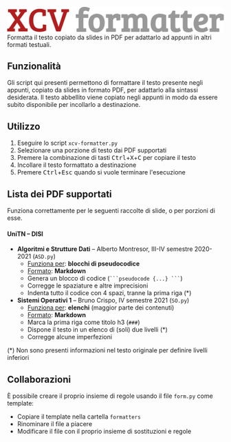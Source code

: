 ![XCV.png](XCV.png)
Formatta il testo copiato da slides in PDF per adattarlo ad appunti in altri formati testuali.


## Funzionalità

Gli script qui presenti permettono di formattare il testo presente negli appunti, copiato da slides in formato PDF, per adattarlo alla sintassi desiderata.
Il testo abbellito viene copiato negli appunti in modo da essere subito disponibile per incollarlo a destinazione.


## Utilizzo

1. Eseguire lo script `xcv-formatter.py`
2. Selezionare una porzione di testo dai PDF supportati
3. Premere la combinazione di tasti <kbd>Ctrl</kbd>+<kbd>X</kbd>+<kbd>C</kbd> per copiare il testo
4. Incollare il testo formattato a destinazione
5. Premere <kbd>Ctrl</kbd>+<kbd>Esc</kbd> quando si vuole terminare l'esecuzione


## Lista dei PDF supportati

Funziona correttamente per le seguenti raccolte di slide, o per porzioni di esse.

#### UniTN – DISI

- **Algoritmi e Strutture Dati** – Alberto Montresor, III-IV semestre 2020-2021 (`ASD.py`)
  - <u>Funziona per</u>: **blocchi di pseudocodice**
  - <u>Formato</u>: **Markdown**
  - Genera un blocco di codice (`` ```pseudocode {...} ``` ``)
  - Corregge le spaziature e altre imprecisioni
  - Indenta tutto il codice con 4 spazi, tranne la prima riga (*)
- **Sistemi Operativi 1** – Bruno Crispo, IV semestre 2021 (`SO.py`)
  - <u>Funziona per</u>: **elenchi** (maggior parte dei contenuti)
  - <u>Formato</u>: **Markdown**
  - Marca la prima riga come titolo h3 (`###`)
  - Dispone il testo in un elenco di (soli) due livelli (*)
  - Corregge alcune imperfezioni

(*) Non sono presenti informazioni nel testo originale per definire livelli inferiori


## Collaborazioni

È possibile creare il proprio insieme di regole usando il file `form.py` come template:
- Copiare il template nella cartella `formatters`
- Rinominare il file a piacere
- Modificare il file con il proprio insieme di sostituzioni e regole
